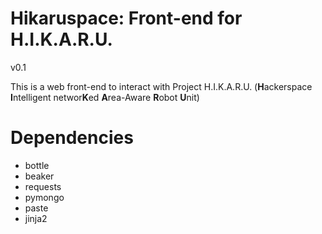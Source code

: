 Hikaruspace: Front-end for H.I.K.A.R.U.
=======================================
v0.1

This is a web front-end to interact with Project H.I.K.A.R.U. (<b>H</b>ackerspace <b>I</b>ntelligent networ<b>K</b>ed <b>A</b>rea-Aware <b>R</b>obot <b>U</b>nit)

Dependencies
============
- bottle
- beaker
- requests
- pymongo
- paste
- jinja2
